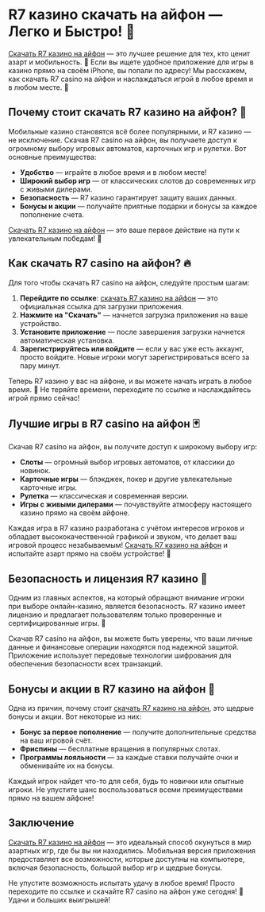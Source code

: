 # R7 казино скачать на айфон — Легко и Быстро! 🎰

[Скачать R7 казино на айфон](https://brandplay.link/zPmNmTWG) — это лучшее решение для тех, кто ценит азарт и мобильность. 🌟 Если вы ищете удобное приложение для игры в казино прямо на своём iPhone, вы попали по адресу! Мы расскажем, как скачать R7 casino на айфон и наслаждаться игрой в любое время и в любом месте. 🎲

## Почему стоит скачать R7 казино на айфон? 📲

Мобильные казино становятся всё более популярными, и R7 казино — не исключение. Скачав R7 casino на айфон, вы получаете доступ к огромному выбору игровых автоматов, карточных игр и рулетки. Вот основные преимущества:

- **Удобство** — играйте в любое время и в любом месте!
- **Широкий выбор игр** — от классических слотов до современных игр с живыми дилерами.
- **Безопасность** — R7 казино гарантирует защиту ваших данных.
- **Бонусы и акции** — получайте приятные подарки и бонусы за каждое пополнение счета.

[Скачать R7 казино на айфон](https://brandplay.link/zPmNmTWG) — это ваше первое действие на пути к увлекательным победам! 💸

## Как скачать R7 casino на айфон? 🔥

Для того чтобы скачать R7 casino на айфон, следуйте простым шагам:

1. **Перейдите по ссылке**: [скачать R7 казино на айфон](https://brandplay.link/zPmNmTWG) — это официальная ссылка для загрузки приложения.
2. **Нажмите на "Скачать"** — начнется загрузка приложения на ваше устройство.
3. **Установите приложение** — после завершения загрузки начнется автоматическая установка.
4. **Зарегистрируйтесь или войдите** — если у вас уже есть аккаунт, просто войдите. Новые игроки могут зарегистрироваться всего за пару минут.

Теперь R7 казино у вас на айфоне, и вы можете начать играть в любое время. 🎰 Не теряйте времени, переходите по ссылке и наслаждайтесь игрой прямо сейчас! 

## Лучшие игры в R7 casino на айфон 🃏

Скачав R7 casino на айфон, вы получите доступ к широкому выбору игр:

- **Слоты** — огромный выбор игровых автоматов, от классики до новинок.
- **Карточные игры** — блэкджек, покер и другие увлекательные карточные игры.
- **Рулетка** — классическая и современная версии.
- **Игры с живыми дилерами** — почувствуйте атмосферу настоящего казино прямо на своём айфоне.

Каждая игра в R7 казино разработана с учётом интересов игроков и обладает высококачественной графикой и звуком, что делает ваш игровой процесс незабываемым! [Скачать R7 казино на айфон](https://brandplay.link/zPmNmTWG) и испытайте азарт прямо на своём устройстве! 🎲

## Безопасность и лицензия R7 казино 🔐

Одним из главных аспектов, на который обращают внимание игроки при выборе онлайн-казино, является безопасность. R7 казино имеет лицензию и предлагает пользователям только проверенные и сертифицированные игры. 💼

Скачав R7 casino на айфон, вы можете быть уверены, что ваши личные данные и финансовые операции находятся под надежной защитой. Приложение использует передовые технологии шифрования для обеспечения безопасности всех транзакций.

## Бонусы и акции в R7 казино на айфон 🎁

Одна из причин, почему стоит [скачать R7 казино на айфон](https://brandplay.link/zPmNmTWG), это щедрые бонусы и акции. Вот некоторые из них:

- **Бонус за первое пополнение** — получите дополнительные средства на ваш игровой счёт.
- **Фриспины** — бесплатные вращения в популярных слотах.
- **Программы лояльности** — за каждые ставки получайте очки и обменивайте их на бонусы.

Каждый игрок найдет что-то для себя, будь то новички или опытные игроки. Не упустите шанс воспользоваться всеми преимуществами прямо на вашем айфоне!

## Заключение

[Скачать R7 казино на айфон](https://brandplay.link/zPmNmTWG) — это идеальный способ окунуться в мир азартных игр, где бы вы ни находились. Мобильная версия приложения предоставляет все возможности, которые доступны на компьютере, включая безопасность, большой выбор игр и щедрые бонусы.

Не упустите возможность испытать удачу в любое время! Просто переходите по ссылке и скачайте R7 casino на айфон уже сегодня! 🎰 Удачи и больших выигрышей!
